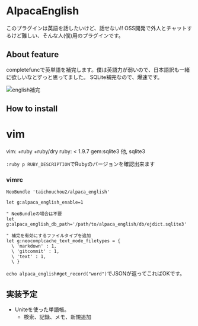 # AlpacaEnglish

このプラグインは英語を話したいけど、話せない!!
OSS開発で外人とチャットするけど難しい、そんな人(僕)用のプラグインです。

## About feature

completefuncで英単語を補完します。僕は英語力が弱いので、日本語訳も一緒に欲しいなとずっと思ってました。
SQLite補完なので、爆速です。

![english補完](http://cl.ly/image/1l1l0g272I1N/%E3%82%B9%E3%82%AF%E3%83%AA%E3%83%BC%E3%83%B3%E3%82%B7%E3%83%A7%E3%83%83%E3%83%88%202013-04-21%208.37.39.png)

## How to install

vim
======
vim: +ruby +ruby/dry
ruby: < 1.9.7
gem:sqlite3
他, sqlite3

`:ruby p RUBY_DESCRIPTION`でRubyのバージョンを確認出来ます

### vimrc

```vim
NeoBundle 'taichouchou2/alpaca_english'

let g:alpaca_english_enable=1

" NeoBundleの場合は不要
let g:alpaca_english_db_path='/path/to/alpaca_english/db/ejdict.sqlite3'

" 補完を有効にするファイルタイプを追加
let g:neocomplcache_text_mode_filetypes = {
  \ 'markdown' : 1,
  \ 'gitcommit' : 1,
  \ 'text' : 1,
  \ }
```

`echo alpaca_english#get_record("word")`でJSONが返ってこればOKです。

## 実装予定

- Uniteを使った単語帳。
    - 検索、記録、メモ、新規追加
